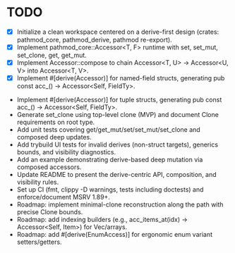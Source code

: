# TODO

- [x] Initialize a clean workspace centered on a derive-first design (crates: pathmod_core, pathmod_derive, pathmod re-export).
- [x] Implement pathmod_core::Accessor<T, F> runtime with set, set_mut, set_clone, get, get_mut.
- [x] Implement Accessor::compose to chain Accessor<T, U> -> Accessor<U, V> into Accessor<T, V>.
- [x] Implement #[derive(Accessor)] for named-field structs, generating pub const acc_<field>() -> Accessor<Self, FieldTy>.
- Implement #[derive(Accessor)] for tuple structs, generating pub const acc_<index>() -> Accessor<Self, FieldTy>.
- Generate set_clone using top-level clone (MVP) and document Clone requirements on root type.
- Add unit tests covering get/get_mut/set/set_mut/set_clone and composed deep updates.
- Add trybuild UI tests for invalid derives (non-struct targets), generics bounds, and visibility diagnostics.
- Add an example demonstrating derive-based deep mutation via composed accessors.
- Update README to present the derive-centric API, composition, and visibility rules.
- Set up CI (fmt, clippy -D warnings, tests including doctests) and enforce/document MSRV 1.89+.
- Roadmap: implement minimal-clone reconstruction along the path with precise Clone bounds.
- Roadmap: add indexing builders (e.g., acc_items_at(idx) -> Accessor<Self, Item>) for Vec/arrays.
- Roadmap: add #[derive(EnumAccess)] for ergonomic enum variant setters/getters.
